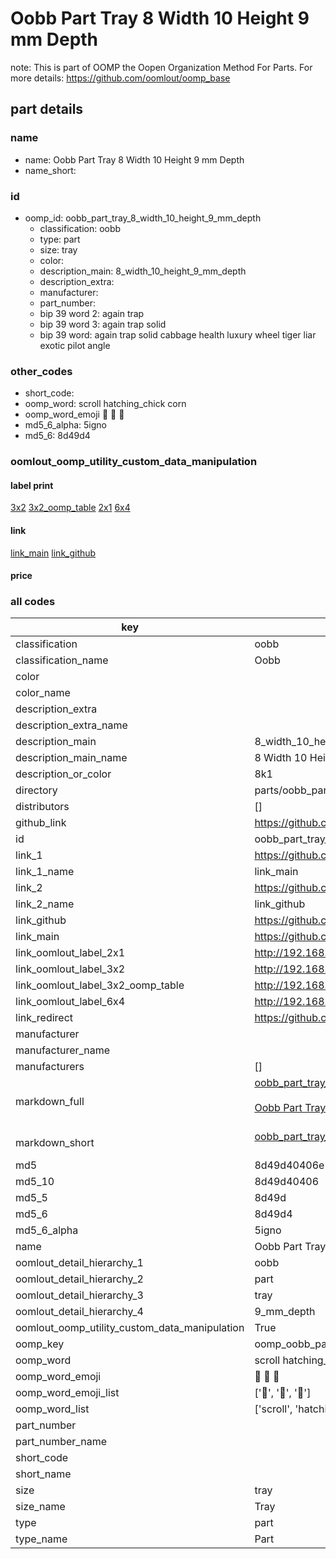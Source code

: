 # Oobb Part Tray 8 Width 10 Height 9 mm Depth  

note: This is part of OOMP the Oopen Organization Method For Parts. For more details: https://github.com/oomlout/oomp_base

##  part details
  







### name
* name: Oobb Part Tray 8 Width 10 Height 9 mm Depth
* name_short: 
### id
* oomp_id: oobb_part_tray_8_width_10_height_9_mm_depth
  * classification: oobb
  * type: part
  * size: tray
  * color: 
  * description_main: 8_width_10_height_9_mm_depth
  * description_extra: 
  * manufacturer: 
  * part_number: 
  * bip 39 word 2: again trap
  * bip 39 word 3: again trap solid
  * bip 39 word: again trap solid cabbage health luxury wheel tiger liar exotic pilot angle

### other_codes
* short_code: 
* oomp_word: scroll hatching_chick corn
* oomp_word_emoji :scroll: :hatching_chick: :corn:
* md5_6_alpha: 5igno
* md5_6: 8d49d4






### oomlout_oomp_utility_custom_data_manipulation
#### label print
[3x2](http://192.168.1.245:1112/?label=oomp%205igno)
[3x2_oomp_table](http://192.168.1.108:1112/?label=oomp%205igno)
[2x1](http://192.168.1.242:1112/?label=oomp%205igno)
[6x4](http://192.168.1.55:1112/?label=oomp%205igno)    

#### link

[link_main](https://github.com/oomlout/oomlout_oomp_version_1_messy/tree/main/parts/oobb_part_tray_8_width_10_height_9_mm_depth) [link_github](https://github.com/oomlout/oomlout_oomp_version_1_messy/tree/main/parts/oobb_part_tray_8_width_10_height_9_mm_depth)                             

#### price







### all codes 
| key | value |  
| --- | --- |  
| classification | oobb |  
| classification_name | Oobb |  
| color |  |  
| color_name |  |  
| description_extra |  |  
| description_extra_name |  |  
| description_main | 8_width_10_height_9_mm_depth |  
| description_main_name | 8 Width 10 Height 9 mm Depth |  
| description_or_color | 8k1 |  
| directory | parts/oobb_part_tray_8_width_10_height_9_mm_depth |  
| distributors | [] |  
| github_link | https://github.com/oomlout/oomlout_oomp_part_src/tree/main/parts/oobb_part_tray_8_width_10_height_9_mm_depth |  
| id | oobb_part_tray_8_width_10_height_9_mm_depth |  
| link_1 | https://github.com/oomlout/oomlout_oomp_version_1_messy/tree/main/parts/oobb_part_tray_8_width_10_height_9_mm_depth |  
| link_1_name | link_main |  
| link_2 | https://github.com/oomlout/oomlout_oomp_version_1_messy/tree/main/parts/oobb_part_tray_8_width_10_height_9_mm_depth |  
| link_2_name | link_github |  
| link_github | https://github.com/oomlout/oomlout_oomp_version_1_messy/tree/main/parts/oobb_part_tray_8_width_10_height_9_mm_depth |  
| link_main | https://github.com/oomlout/oomlout_oomp_version_1_messy/tree/main/parts/oobb_part_tray_8_width_10_height_9_mm_depth |  
| link_oomlout_label_2x1 | http://192.168.1.242:1112/?label=oomp%205igno |  
| link_oomlout_label_3x2 | http://192.168.1.245:1112/?label=oomp%205igno |  
| link_oomlout_label_3x2_oomp_table | http://192.168.1.108:1112/?label=oomp%205igno |  
| link_oomlout_label_6x4 | http://192.168.1.55:1112/?label=oomp%205igno |  
| link_redirect | https://github.com/oomlout/oomlout_oomp_version_1_messy/tree/main/parts/oobb_part_tray_8_width_10_height_9_mm_depth |  
| manufacturer |  |  
| manufacturer_name |  |  
| manufacturers | [] |  
| markdown_full | [oobb_part_tray_8_width_10_height_9_mm_depth](none)<br>[](none)<br>[Oobb Part Tray 8 Width 10 Height 9 Mm Depth](none)<br><br> |  
| markdown_short | [oobb_part_tray_8_width_10_height_9_mm_depth](none)<br><br> |  
| md5 | 8d49d40406e1ff42153511fb9d79d025 |  
| md5_10 | 8d49d40406 |  
| md5_5 | 8d49d |  
| md5_6 | 8d49d4 |  
| md5_6_alpha | 5igno |  
| name | Oobb Part Tray 8 Width 10 Height 9 mm Depth |  
| oomlout_detail_hierarchy_1 | oobb |  
| oomlout_detail_hierarchy_2 | part |  
| oomlout_detail_hierarchy_3 | tray |  
| oomlout_detail_hierarchy_4 | 9_mm_depth |  
| oomlout_oomp_utility_custom_data_manipulation | True |  
| oomp_key | oomp_oobb_part_tray_8_width_10_height_9_mm_depth |  
| oomp_word | scroll hatching_chick corn |  
| oomp_word_emoji | :scroll: :hatching_chick: :corn: |  
| oomp_word_emoji_list | [':scroll:', ':hatching_chick:', ':corn:'] |  
| oomp_word_list | ['scroll', 'hatching_chick', 'corn'] |  
| part_number |  |  
| part_number_name |  |  
| short_code |  |  
| short_name |  |  
| size | tray |  
| size_name | Tray |  
| type | part |  
| type_name | Part |  
